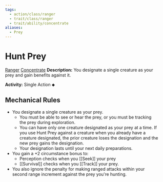 ```yaml
---
tags:
  - action/class/ranger
  - trait/class/ranger
  - trait/ability/concentrate
aliases:
  - Prey
---
```

# Hunt Prey [](#Actions "Single Action")

[Ranger](Ranger.md "Class Trait") [Concentrate](Concentrate.md "Action & Ability Trait")
**Description:** You designate a single creature as your prey and gain benefits against it.

**Activity:** Single Action ⬥

## Mechanical Rules

- You designate a single creature as your prey.
	- You must be able to see or hear the prey, or you must be tracking the prey during exploration.
	- You can have only one creature designated as your prey at a time. If you use Hunt Prey against a creature when you already have a creature designated, the prior creature loses the designation and the new prey gains the designation.
	- Your designation lasts until your next daily preparations.
- You gain a +2 circumstance bonus to:
	- Perception checks when you [[Seek]] your prey 
	- [[Survival]] checks when you [[Track]] your prey.
- You also ignore the penalty for making ranged attacks within your second range increment against the prey you're hunting.  

